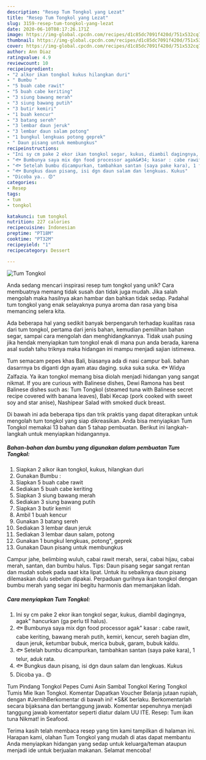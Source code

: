 ```yaml
---
description: "Resep Tum Tongkol yang Lezat"
title: "Resep Tum Tongkol yang Lezat"
slug: 3159-resep-tum-tongkol-yang-lezat
date: 2020-06-10T08:17:26.171Z
image: https://img-global.cpcdn.com/recipes/d1c85dc7091f420d/751x532cq70/tum-tongkol-foto-resep-utama.jpg
thumbnail: https://img-global.cpcdn.com/recipes/d1c85dc7091f420d/751x532cq70/tum-tongkol-foto-resep-utama.jpg
cover: https://img-global.cpcdn.com/recipes/d1c85dc7091f420d/751x532cq70/tum-tongkol-foto-resep-utama.jpg
author: Ann Diaz
ratingvalue: 4.9
reviewcount: 10
recipeingredient:
- "2 alkor ikan tongkol kukus hilangkan duri"
- " Bumbu "
- "5 buah cabe rawit"
- "5 buah cabe keriting"
- "3 siung bawang merah"
- "3 siung bawang putih"
- "3 butir kemiri"
- "1 buah kencur"
- "3 batang sereh"
- "3 lembar daun jeruk"
- "3 lembar daun salam potong"
- "1 bungkul lengkuas potong geprek"
- " Daun pisang untuk membungkus"
recipeinstructions:
- "Ini sy cm pake 2 ekor ikan tongkol segar, kukus, diambil dagingnya, agak&#34; hancurkan (ga perlu tll halus)."
- "🐟 Bumbunya saya mix dgn food processor agak&#34; kasar : cabe rawit, cabe keriting, bawang merah putih, kemiri, kencur, sereh bagian dlm, daun jeruk, ketumbar bubuk, merica bubuk, garam, bubuk kaldu."
- "🐟 Setelah bumbu dicampurkan, tambahkan santan (saya pake kara), 1 telur, aduk rata."
- "🐟 Bungkus daun pisang, isi dgn daun salam dan lengkuas. Kukus"
- "Dicoba ya.. 😍"
categories:
- Resep
tags:
- tum
- tongkol

katakunci: tum tongkol 
nutrition: 227 calories
recipecuisine: Indonesian
preptime: "PT18M"
cooktime: "PT32M"
recipeyield: "1"
recipecategory: Dessert

---
```



![Tum Tongkol](https://img-global.cpcdn.com/recipes/d1c85dc7091f420d/751x532cq70/tum-tongkol-foto-resep-utama.jpg)

Anda sedang mencari inspirasi resep tum tongkol yang unik? Cara membuatnya memang tidak susah dan tidak juga mudah. Jika salah mengolah maka hasilnya akan hambar dan bahkan tidak sedap. Padahal tum tongkol yang enak selayaknya punya aroma dan rasa yang bisa memancing selera kita.

Ada beberapa hal yang sedikit banyak berpengaruh terhadap kualitas rasa dari tum tongkol, pertama dari jenis bahan, kemudian pemilihan bahan segar, sampai cara mengolah dan menghidangkannya. Tidak usah pusing jika hendak menyiapkan tum tongkol enak di mana pun anda berada, karena asal sudah tahu triknya maka hidangan ini mampu menjadi sajian istimewa.

Tum semacam pepes khas Bali, biasanya ada di nasi campur bali. bahan dasarrnya bs diganti dgn ayam atau daging. suka suka suka. 🐟 Widya Zalfazia. Ya ikan tongkol memang bisa diolah menjadi hidangan yang sangat nikmat. If you are curious with Balinese dishes, Dewi Ramona has best Balinese dishes such as: Tum Tongkol (steamed tuna with Balinese secret recipe covered with banana leaves), Babi Kecap (pork cooked with sweet soy and star anise), Nashipear Salad with smoked duck breast.


Di bawah ini ada beberapa tips dan trik praktis yang dapat diterapkan untuk mengolah tum tongkol yang siap dikreasikan. Anda bisa menyiapkan Tum Tongkol memakai 13 bahan dan 5 tahap pembuatan. Berikut ini langkah-langkah untuk menyiapkan hidangannya.

<!--inarticleads1-->

##### Bahan-bahan dan bumbu yang digunakan dalam pembuatan Tum Tongkol:

1. Siapkan 2 alkor ikan tongkol, kukus, hilangkan duri
1. Gunakan  Bumbu :
1. Siapkan 5 buah cabe rawit
1. Sediakan 5 buah cabe keriting
1. Siapkan 3 siung bawang merah
1. Sediakan 3 siung bawang putih
1. Siapkan 3 butir kemiri
1. Ambil 1 buah kencur
1. Gunakan 3 batang sereh
1. Sediakan 3 lembar daun jeruk
1. Sediakan 3 lembar daun salam, potong
1. Gunakan 1 bungkul lengkuas, potong&#34;, geprek
1. Gunakan  Daun pisang untuk membungkus


Campur jahe, belimbing wuluh, cabai rawit merah, serai, cabai hijau, cabai merah, santan, dan bumbu halus. Tips: Daun pisang segar sangat rentan dan mudah sobek pada saat kita lipat. Untuk itu sebaiknya daun pisang dilemaskan dulu sebelum dipakai. Perpaduan gurihnya ikan tongkol dengan bumbu merah yang segar ini begitu harmonis dan memanjakan lidah. 

<!--inarticleads2-->

##### Cara menyiapkan Tum Tongkol:

1. Ini sy cm pake 2 ekor ikan tongkol segar, kukus, diambil dagingnya, agak&#34; hancurkan (ga perlu tll halus).
1. 🐟 Bumbunya saya mix dgn food processor agak&#34; kasar : cabe rawit, cabe keriting, bawang merah putih, kemiri, kencur, sereh bagian dlm, daun jeruk, ketumbar bubuk, merica bubuk, garam, bubuk kaldu.
1. 🐟 Setelah bumbu dicampurkan, tambahkan santan (saya pake kara), 1 telur, aduk rata.
1. 🐟 Bungkus daun pisang, isi dgn daun salam dan lengkuas. Kukus
1. Dicoba ya.. 😍


Tum Pindang Tongkol Pepes Cumi Asin Sambal Tongkol Kering Tongkol Tumis Mie Ikan Tongkol. Komentar Dapatkan Voucher Belanja jutaan rupiah, dengan #JernihBerkomentar di bawah ini! *S&amp;K berlaku. Berkomentarlah secara bijaksana dan bertanggung jawab. Komentar sepenuhnya menjadi tanggung jawab komentator seperti diatur dalam UU ITE. Resep: Tum ikan tuna Nikmat! in Seafood. 

Terima kasih telah membaca resep yang tim kami tampilkan di halaman ini. Harapan kami, olahan Tum Tongkol yang mudah di atas dapat membantu Anda menyiapkan hidangan yang sedap untuk keluarga/teman ataupun menjadi ide untuk berjualan makanan. Selamat mencoba!
